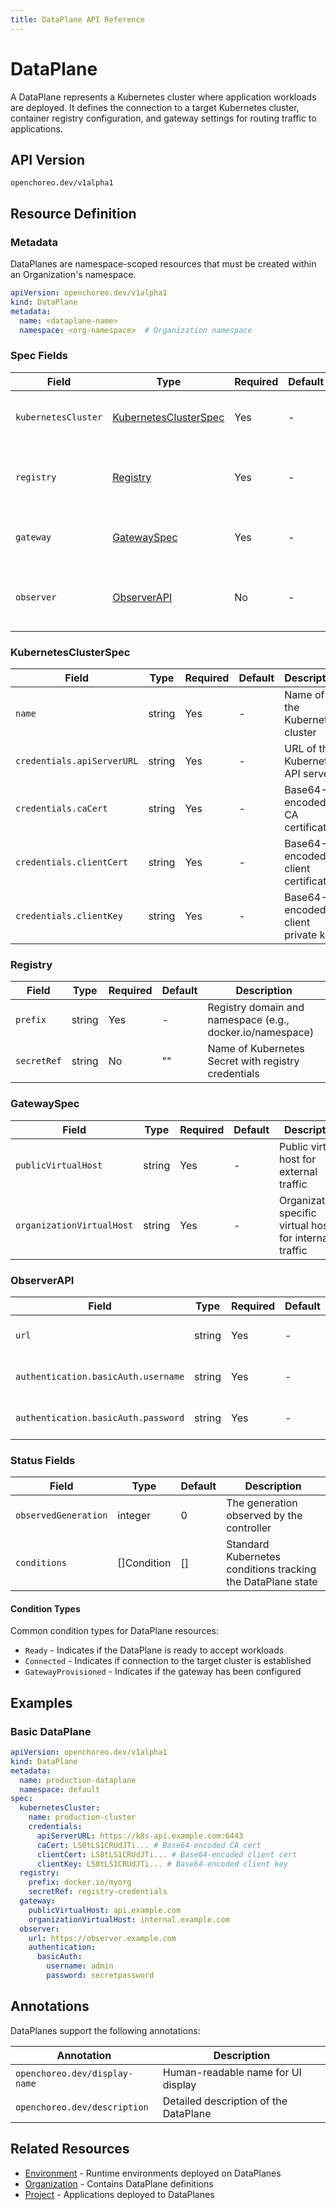 ```yaml
---
title: DataPlane API Reference
---
```


# DataPlane

A DataPlane represents a Kubernetes cluster where application workloads are deployed. It defines the connection to a
target Kubernetes cluster, container registry configuration, and gateway settings for routing traffic to applications.

## API Version

`openchoreo.dev/v1alpha1`

## Resource Definition

### Metadata

DataPlanes are namespace-scoped resources that must be created within an Organization's namespace.

```yaml
apiVersion: openchoreo.dev/v1alpha1
kind: DataPlane
metadata:
  name: <dataplane-name>
  namespace: <org-namespace>  # Organization namespace
```

### Spec Fields

| Field               | Type                                            | Required | Default | Description                                         |
|---------------------|-------------------------------------------------|----------|---------|-----------------------------------------------------|
| `kubernetesCluster` | [KubernetesClusterSpec](#kubernetesclusterspec) | Yes      | -       | Target Kubernetes cluster configuration             |
| `registry`          | [Registry](#registry)                           | Yes      | -       | Container registry configuration for pulling images |
| `gateway`           | [GatewaySpec](#gatewayspec)                     | Yes      | -       | API gateway configuration for this DataPlane        |
| `observer`          | [ObserverAPI](#observerapi)                     | No       | -       | Observer API integration for monitoring and logging |

### KubernetesClusterSpec

| Field                      | Type   | Required | Default | Description                       |
|----------------------------|--------|----------|---------|-----------------------------------|
| `name`                     | string | Yes      | -       | Name of the Kubernetes cluster    |
| `credentials.apiServerURL` | string | Yes      | -       | URL of the Kubernetes API server  |
| `credentials.caCert`       | string | Yes      | -       | Base64-encoded CA certificate     |
| `credentials.clientCert`   | string | Yes      | -       | Base64-encoded client certificate |
| `credentials.clientKey`    | string | Yes      | -       | Base64-encoded client private key |

### Registry

| Field       | Type   | Required | Default | Description                                               |
|-------------|--------|----------|---------|-----------------------------------------------------------|
| `prefix`    | string | Yes      | -       | Registry domain and namespace (e.g., docker.io/namespace) |
| `secretRef` | string | No       | ""      | Name of Kubernetes Secret with registry credentials       |

### GatewaySpec

| Field                     | Type   | Required | Default | Description                                             |
|---------------------------|--------|----------|---------|---------------------------------------------------------|
| `publicVirtualHost`       | string | Yes      | -       | Public virtual host for external traffic                |
| `organizationVirtualHost` | string | Yes      | -       | Organization-specific virtual host for internal traffic |

### ObserverAPI

| Field                               | Type   | Required | Default | Description                       |
|-------------------------------------|--------|----------|---------|-----------------------------------|
| `url`                               | string | Yes      | -       | Base URL of the Observer API      |
| `authentication.basicAuth.username` | string | Yes      | -       | Username for basic authentication |
| `authentication.basicAuth.password` | string | Yes      | -       | Password for basic authentication |

### Status Fields

| Field                | Type        | Default | Description                                                 |
|----------------------|-------------|---------|-------------------------------------------------------------|
| `observedGeneration` | integer     | 0       | The generation observed by the controller                   |
| `conditions`         | []Condition | []      | Standard Kubernetes conditions tracking the DataPlane state |

#### Condition Types

Common condition types for DataPlane resources:

- `Ready` - Indicates if the DataPlane is ready to accept workloads
- `Connected` - Indicates if connection to the target cluster is established
- `GatewayProvisioned` - Indicates if the gateway has been configured

## Examples

### Basic DataPlane

```yaml
apiVersion: openchoreo.dev/v1alpha1
kind: DataPlane
metadata:
  name: production-dataplane
  namespace: default
spec:
  kubernetesCluster:
    name: production-cluster
    credentials:
      apiServerURL: https://k8s-api.example.com:6443
      caCert: LS0tLS1CRUdJTi... # Base64-encoded CA cert
      clientCert: LS0tLS1CRUdJTi... # Base64-encoded client cert
      clientKey: LS0tLS1CRUdJTi... # Base64-encoded client key
  registry:
    prefix: docker.io/myorg
    secretRef: registry-credentials
  gateway:
    publicVirtualHost: api.example.com
    organizationVirtualHost: internal.example.com
  observer:
    url: https://observer.example.com
    authentication:
      basicAuth:
        username: admin
        password: secretpassword
```

## Annotations

DataPlanes support the following annotations:

| Annotation                    | Description                           |
|-------------------------------|---------------------------------------|
| `openchoreo.dev/display-name` | Human-readable name for UI display    |
| `openchoreo.dev/description`  | Detailed description of the DataPlane |

## Related Resources

- [Environment](/docs/reference/api/platform/environment/) - Runtime environments deployed on DataPlanes
- [Organization](/docs/reference/api/platform/organization/) - Contains DataPlane definitions
- [Project](/docs/reference/api/application/project/) - Applications deployed to DataPlanes
